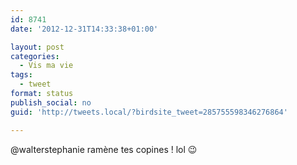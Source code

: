 ```yaml
---
id: 8741
date: '2012-12-31T14:33:38+01:00'

layout: post
categories:
  - Vis ma vie
tags:
  - tweet
format: status
publish_social: no
guid: 'http://tweets.local/?birdsite_tweet=285755598346276864'

---
```


@walterstephanie ramène tes copines ! lol 😉